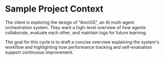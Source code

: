 # Sample Project Context

The client is exploring the design of "AionOS", an AI multi-agent orchestration system. They want a high-level overview of how agents collaborate, evaluate each other, and maintain logs for future learning.

The goal for this cycle is to draft a concise overview explaining the system's workflow and highlighting how performance tracking and self-evaluation support continuous improvement.
